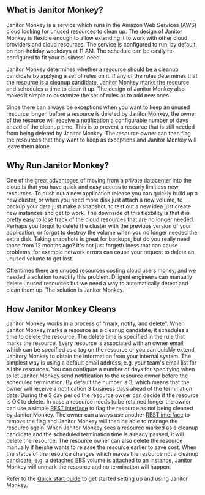 ## What is Janitor Monkey?

Janitor Monkey is a service which runs in the Amazon Web Services (AWS) cloud looking for unused resources to clean up. The design of Janitor Monkey is flexible enough to allow extending it to work with other cloud providers and cloud resources. The service is configured to run, by default, on non-holiday weekdays at 11 AM. The schedule can be easily re-configured to fit your business' need.

Janitor Monkey determines whether a resource should be a cleanup candidate by applying a set of rules on it. If any of the rules determines that the resource is a cleanup candidate, Janitor Monkey marks the resource and schedules a time to clean it up. The design of Janitor Monkey also makes it simple to customize the set of rules or to add new ones.

Since there can always be exceptions when you want to keep an unused resource longer, before a resource is deleted by Janitor Monkey, the owner of the resource will receive a notification a configurable number of days ahead of the cleanup time. This is to prevent a resource that is still needed from being deleted by Janitor Monkey. The resource owner can then flag the resources that they want to keep as exceptions and Janitor Monkey will leave them alone.

## Why Run Janitor Monkey?

One of the great advantages of moving from a private datacenter into the cloud is that you have quick and easy access to nearly limitless new resources.  To push out a new application release you can quickly build up a new cluster, or when you need more disk just attach a new volume, to backup your data just make a snapshot, to test out a new idea just create new instances and get to work.  The downside of this flexbility is that it is pretty easy to lose track of the cloud resources that are no longer needed.  Perhaps you forgot to delete the cluster with the previous version of your application, or forgot to destroy the volume when you no longer needed the extra disk.  Taking snapshots is great for backups, but do you really need those from 12 months ago?  It's not just forgetfulness that can cause problems, for example network errors can cause your request to delete an unused volume to get lost. 

Oftentimes there are unused resources costing cloud users money, and we needed a solution to rectify this problem. Diligent engineers can manually delete unused resources but we need a way to automatically detect and clean them up. The solution is Janitor Monkey.

##  How Janitor Monkey Cleans

Janitor Monkey works in a process of "mark, notify, and delete". When Janitor Monkey marks a resource as a cleanup candidate, it schedules a time to delete the resource. The delete time is specified in the rule that marks the resource. Every resource is associated with an owner email, which can be specified as a tag on the resource or you can quickly extend Janitory Monkey to obtain the information from your internal system. The simplest way is using a default email address, e.g. your team's email list for all the resources. You can configure a number of days for specifying when to let Janitor Monkey send notification to the resource owner before the scheduled termination. By default the number is 3, which means that the owner will receive a notification 3 business days ahead of the termination date. During the 3 day period the resource owner can decide if the resource is OK to delete. In case a resource needs to be retained longer the owner can use a simple [REST interface](REST) to flag the resource as not being cleaned by Janitor Monkey. The owner can always use another [REST interface](REST) to remove the flag and Janitor Monkey will then be able to manage the resource again. When Janitor Monkey sees a resource marked as a cleanup candidate and the scheduled termination time is already passed, it will delete the resource. The resource owner can also delete the resource manually if he/she wants to release the resource earlier to save cost. When the status of the resource changes which makes the resource not a cleanup candidate, e.g. a detached EBS volume is attached to an instance, Janitor Monkey will unmark the resource and no termination will happen.

Refer to the [Quick start guide](Quick-Start-Guide) to get started setting up and using Janitor Monkey.